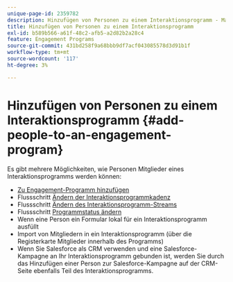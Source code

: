 ```yaml
---
unique-page-id: 2359782
description: Hinzufügen von Personen zu einem Interaktionsprogramm - Marketo-Dokumente - Produktdokumentation
title: Hinzufügen von Personen zu einem Interaktionsprogramm
exl-id: b589b566-a61f-48c2-afb5-a2d82b2a28c4
feature: Engagement Programs
source-git-commit: 431bd258f9a68bbb9df7acf043085578d3d91b1f
workflow-type: tm+mt
source-wordcount: '117'
ht-degree: 3%

---
```


# Hinzufügen von Personen zu einem Interaktionsprogramm {#add-people-to-an-engagement-program}

Es gibt mehrere Möglichkeiten, wie Personen Mitglieder eines Interaktionsprogramms werden können:

* [Zu Engagement-Programm hinzufügen](/help/marketo/product-docs/core-marketo-concepts/smart-campaigns/program-flow-actions/add-to-engagement-program.md)
* Flussschritt [Ändern der Interaktionsprogrammkadenz](/help/marketo/product-docs/core-marketo-concepts/smart-campaigns/program-flow-actions/change-engagement-program-cadence.md)
* Flussschritt [Ändern des Interaktionsprogramm-Streams](/help/marketo/product-docs/core-marketo-concepts/smart-campaigns/program-flow-actions/change-engagement-program-stream.md)
* Flussschritt [Programmstatus ändern](/help/marketo/product-docs/core-marketo-concepts/smart-campaigns/program-flow-actions/change-program-status.md)
* Wenn eine Person ein Formular lokal für ein Interaktionsprogramm ausfüllt
* Import von Mitgliedern in ein Interaktionsprogramm (über die Registerkarte Mitglieder innerhalb des Programms)
* Wenn Sie Salesforce als CRM verwenden und eine Salesforce-Kampagne an Ihr Interaktionsprogramm gebunden ist, werden Sie durch das Hinzufügen einer Person zur Salesforce-Kampagne auf der CRM-Seite ebenfalls Teil des Interaktionsprogramms.
